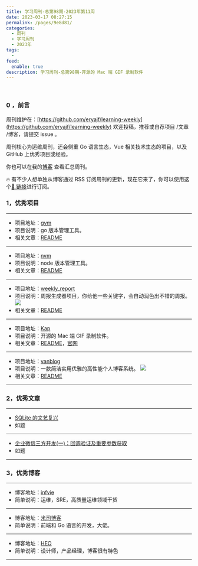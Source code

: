 ```yaml
---
title: 学习周刊-总第98期-2023年第11周
date: 2023-03-17 08:27:15
permalink: /pages/9e8d81/
categories:
  - 周刊
  - 学习周刊
  - 2023年
tags:
  -
feed:
  enable: true
description: 学习周刊-总第98期-开源的 Mac 端 GIF 录制软件
---
```


<br><ArticleTopAd></ArticleTopAd>

### 0 ，前言

周刊维护在：[https://github.com/eryajf/learning-weekly](https://github.com/eryajf/learning-weekly) 欢迎投稿，推荐或自荐项目 /文章 /博客，请提交 issue 。

周刊核心为运维周刊，还会侧重 Go 语言生态，Vue 相关技术生态的项目，以及 GitHub 上优秀项目或经验。

你也可以在我的[博客](https://wiki.eryajf.net/learning-weekly/) 查看汇总周刊。

🔥 有不少人想单独从博客通过 RSS 订阅周刊的更新，现在它来了，你可以使用这个[🔗 链接](https://wiki.eryajf.net/learning-weekly.xml)进行订阅。

### 1，优秀项目

---

- 项目地址：[gvm](https://github.com/moovweb/gvm)
- 项目说明：go 版本管理工具。
- 相关文章：[README](https://github.com/moovweb/gvm#readme)

---

- 项目地址：[nvm](https://github.com/nvm-sh/nvm)
- 项目说明：node 版本管理工具。
- 相关文章：[README](https://github.com/nvm-sh/nvm#readme)

---

- 项目地址：[weekly_report](https://github.com/guaguaguaxia/weekly_report)
- 项目说明：周报生成器项目，你给他一些关键字，会自动润色出不错的周报。
  ![](http://t.eryajf.net/imgs/2023/02/f2745f9c67d3fc7a.png)
- 相关文章：[README](https://github.com/guaguaguaxia/weekly_report#readme)

---

- 项目地址：[Kap](https://github.com/wulkano/kap)
- 项目说明：开源的 Mac 端 GIF 录制软件。
- 相关文章：[README](https://github.com/wulkano/kap#readme)，[官网](https://getkap.co/)

---

- 项目地址：[vanblog](https://github.com/Mereithhh/vanblog)
- 项目说明：一款简洁实用优雅的高性能个人博客系统。
  ![](http://t.eryajf.net/imgs/2023/02/2d4487e30d2366b6.png)
- 相关文章：[README](https://github.com/Mereithhh/vanblog#readme)

---

### 2，优秀文章

---

- [SQLite 的文艺复兴](https://www.bmpi.dev/dev/renaissance-sqlite/)
- 如题

---

- [企业微信三方开发(一)：回调验证及重要参数获取](https://blog.csdn.net/YNEWA/article/details/106784137)
- 如题

---

### 3，优秀博客

---

- 博客地址：[infvie](https://www.infvie.com/)
- 简单说明：运维，SRE，高质量运维领域干货

---

- 博客地址：[米司博客](https://blog.misitebao.com/)
- 简单说明：前端和 Go 语言的开发，大佬。

---

- 博客地址：[HEO](https://blog.zhheo.com/)
- 简单说明：设计师，产品经理，博客很有特色

---


<br><ArticleTopAd></ArticleTopAd>
